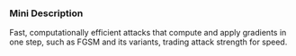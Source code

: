 ### Mini Description

Fast, computationally efficient attacks that compute and apply gradients in one step, such as FGSM and its variants, trading attack strength for speed.
